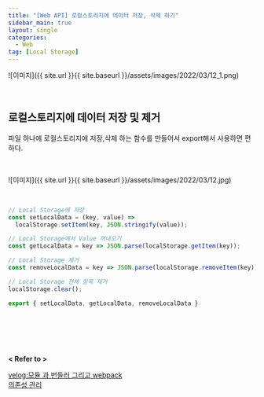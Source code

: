 ```yaml
---
title: "[Web API] 로컬스토리지에 데이터 저장, 삭제 하기"
sidebar_main: true
layout: single
categories: 
  - Web
tag: [Local Storage]
---
```



![이미지]({{ site.url }}{{ site.baseurl }}/assets/images/2022/03/12_1.png)  

<br />

## 로컬스토리지에 데이터 저장 및 제거

파일 하나에 로컬스토리지에 저장,삭제 하는 함수를 만들어서 export해서 사용하면 편하다.

<br />

![이미지]({{ site.url }}{{ site.baseurl }}/assets/images/2022/03/12.jpg)  

<br />

```js
// Local Storage에 저장
const setLocalData = (key, value) =>
  localStorage.setItem(key, JSON.stringify(value));

// Local Storage에서 Value 꺼내오기
const getLocalData = key => JSON.parse(localStorage.getItem(key));

// Local Storage 제거
const removeLocalData = key => JSON.parse(localStorage.removeItem(key));

// Local Storage 전체 항목 제거
localStorage.clear();

export { setLocalData, getLocalData, removeLocalData }
```




<br /><br /><br /><br />

**< Refer to >**<br />

[velog:모듈 과 번들러 그리고 webpack](https://velog.io/@sunhwa508/%EB%AA%A8%EB%93%88-%EB%B2%88%EB%93%A4%EB%9F%AC-webpack)  
[의존성 관리](https://ui.toast.com/fe-guide/ko_DEPENDENCY-MANAGE)  
